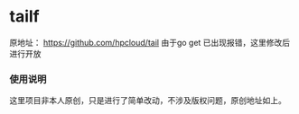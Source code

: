 # tailf
原地址：  https://github.com/hpcloud/tail  由于go get 已出现报错，这里修改后进行开放


### 使用说明
这里项目非本人原创，只是进行了简单改动，不涉及版权问题，原创地址如上。
